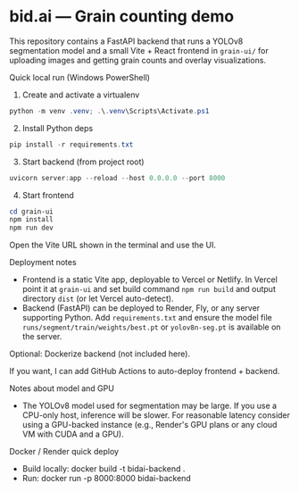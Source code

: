 # bid.ai — Grain counting demo

This repository contains a FastAPI backend that runs a YOLOv8 segmentation model and a small Vite + React frontend in `grain-ui/` for uploading images and getting grain counts and overlay visualizations.

Quick local run (Windows PowerShell)

1. Create and activate a virtualenv

```powershell
python -m venv .venv; .\.venv\Scripts\Activate.ps1
```

2. Install Python deps

```powershell
pip install -r requirements.txt
```

3. Start backend (from project root)

```powershell
uvicorn server:app --reload --host 0.0.0.0 --port 8000
```

4. Start frontend

```powershell
cd grain-ui
npm install
npm run dev
```

Open the Vite URL shown in the terminal and use the UI.

Deployment notes

- Frontend is a static Vite app, deployable to Vercel or Netlify. In Vercel point it at `grain-ui` and set build command `npm run build` and output directory `dist` (or let Vercel auto-detect).
- Backend (FastAPI) can be deployed to Render, Fly, or any server supporting Python. Add `requirements.txt` and ensure the model file `runs/segment/train/weights/best.pt` or `yolov8n-seg.pt` is available on the server.

Optional: Dockerize backend (not included here).

If you want, I can add GitHub Actions to auto-deploy frontend + backend.

Notes about model and GPU

- The YOLOv8 model used for segmentation may be large. If you use a CPU-only host, inference will be slower. For reasonable latency consider using a GPU-backed instance (e.g., Render's GPU plans or any cloud VM with CUDA and a GPU).

Docker / Render quick deploy

- Build locally: docker build -t bidai-backend .
- Run: docker run -p 8000:8000 bidai-backend

